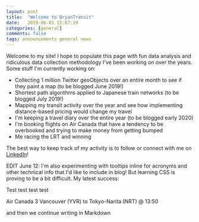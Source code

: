 ```yaml
---
layout: post
title:  "Welcome to BryanTransit"
date:   2019-06-01 15:07:19
categories: [general]
comments: false
tags: announcements general news
---
```

Welcome to my site! I hope to populate this page with fun data analysis and ridiculous data collection methodology I've been working on over the years. Some stuff I'm currently working on:

* Collecting 1 million Twitter geoObjects over an entire month to see if they paint a map (to be blogged June 2019!)
* Shortest path algorithms applied to Japanese train networks (to be blogged July 2019!)
* Mapping my transit activity over the year and see how implementing distance-based pricing would change my travel
* I'm keeping a travel diary over the entire year (to be blogged early 2020)
* I'm booking flights on Air Canada that have a tendency to be overbooked and trying to make money from getting bumped
* Me racing the LRT and winning

The best way to keep track of my activity is to follow or connect with me on [LinkedIn](https://www.linkedin.com/in/bryan7ran/)!

EDIT June 12: I'm also experimenting with tooltips inline for acronyms and other technical info that I'd like to include in blog! But learning CSS is proving to be a bit difficult. My latest success:

Test test test test <div class="tooltip">Air Canada 3
  <span class="tooltiptext">Vancouver (YVR) to Tokyo-Narita (NRT) @ 13:50</span>
</div> and then we continue writing in Markdown

